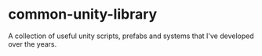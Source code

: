 # common-unity-library
A collection of useful unity scripts, prefabs and systems that I've developed over the years. 
